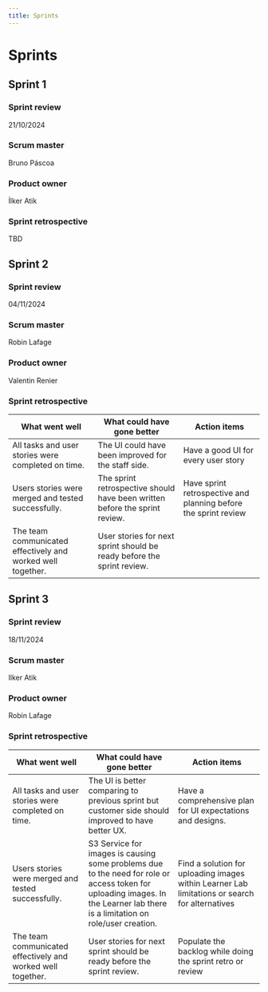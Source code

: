 ```yaml
---
title: Sprints
---
```


# Sprints

## Sprint 1

### Sprint review  
21/10/2024

### Scrum master  
Bruno Páscoa

### Product owner  
İlker Atik

### Sprint retrospective
TBD

## Sprint 2

### Sprint review
04/11/2024

### Scrum master
Robin Lafage

### Product owner
Valentin Renier

### Sprint retrospective

| What went well                                              | What could have gone better                                                 | Action items                                                    |
| ----------------------------------------------------------- | --------------------------------------------------------------------------- | --------------------------------------------------------------- |
| All tasks and user stories were completed on time.          | The UI could have been improved for the staff side.                         | Have a good UI for every user story                             |
| Users stories were merged and tested successfully.          | The sprint retrospective should have been written before the sprint review. | Have sprint retrospective and planning before the sprint review |
| The team communicated effectively and worked well together. | User stories for next sprint should be ready before the sprint review.      |                                                                 |

## Sprint 3

### Sprint review
18/11/2024

### Scrum master
Ilker Atik

### Product owner
Robin Lafage

### Sprint retrospective

| What went well                                              | What could have gone better                                                 | Action items                                                    |
| ----------------------------------------------------------- | --------------------------------------------------------------------------- | --------------------------------------------------------------- |
| All tasks and user stories were completed on time.          | The UI is better comparing to previous sprint but customer side should improved to have better UX.                       | Have a comprehensive plan for UI expectations and designs.                            |
| Users stories were merged and tested successfully.          |  S3 Service for images is causing some problems due to the need for role or access token for uploading images. In the Learner lab there is a limitation on role/user creation. | Find a solution for uploading images within Learner Lab limitations or search for alternatives |
| The team communicated effectively and worked well together. | User stories for next sprint should be ready before the sprint review.      |  Populate the backlog while doing the sprint retro or review
